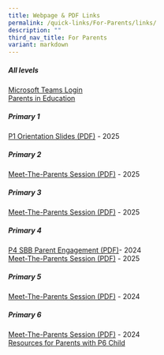 ```yaml
---
title: Webpage & PDF Links
permalink: /quick-links/For-Parents/links/
description: ""
third_nav_title: For Parents
variant: markdown
---
```

##### All levels
[Microsoft Teams Login](/files/Microsoft_login__for_parents__compressed.pdf)<br>
[Parents in Education](https://www.schoolbag.edu.sg/)

##### Primary 1
[P1 Orientation Slides (PDF)](https://go.gov.sg/gesps-p1orientation-2025) - 2025

##### Primary 2
[Meet-The-Parents Session (PDF)](https://go.gov.sg/gesps-p2-mtp-2025) - 2025

##### Primary 3
[Meet-The-Parents Session (PDF)](https://go.gov.sg/gesps-p3p4-mtp-2025) - 2025

##### Primary 4
 [P4 SBB Parent Engagement (PDF)](https://go.gov.sg/gesps-p4-sbb-2024)- 2024<br>
[Meet-The-Parents Session (PDF)](https://go.gov.sg/gesps-p3p4-mtp-2025) - 2025


##### Primary 5
[Meet-The-Parents Session (PDF)](https://go.gov.sg/gesps-p5p6-mtp-2024) - 2024

##### Primary 6
[Meet-The-Parents Session (PDF)](https://go.gov.sg/gesps-p5p6-mtp-2024) - 2024<br>
[Resources for Parents with P6 Child](https://go.gov.sg/gesps-resources-for-parents-with-p6child)